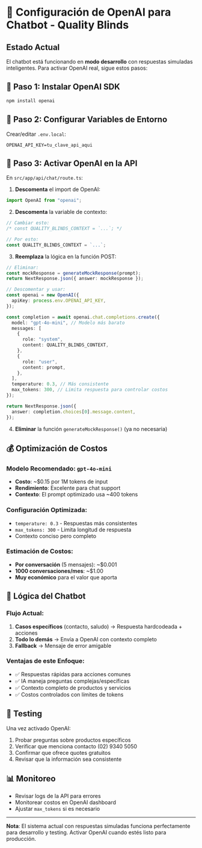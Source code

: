 # 🤖 Configuración de OpenAI para Chatbot - Quality Blinds

## Estado Actual

El chatbot está funcionando en **modo desarrollo** con respuestas simuladas inteligentes. Para activar OpenAI real, sigue estos pasos:

## 🔧 Paso 1: Instalar OpenAI SDK

```bash
npm install openai
```

## 🔑 Paso 2: Configurar Variables de Entorno

Crear/editar `.env.local`:

```env
OPENAI_API_KEY=tu_clave_api_aqui
```

## 📝 Paso 3: Activar OpenAI en la API

En `src/app/api/chat/route.ts`:

1. **Descomenta** el import de OpenAI:

```typescript
import OpenAI from "openai";
```

2. **Descomenta** la variable de contexto:

```typescript
// Cambiar esto:
/* const QUALITY_BLINDS_CONTEXT = `...`; */

// Por esto:
const QUALITY_BLINDS_CONTEXT = `...`;
```

3. **Reemplaza** la lógica en la función POST:

```typescript
// Eliminar:
const mockResponse = generateMockResponse(prompt);
return NextResponse.json({ answer: mockResponse });

// Descomentar y usar:
const openai = new OpenAI({
  apiKey: process.env.OPENAI_API_KEY,
});

const completion = await openai.chat.completions.create({
  model: "gpt-4o-mini", // Modelo más barato
  messages: [
    {
      role: "system",
      content: QUALITY_BLINDS_CONTEXT,
    },
    {
      role: "user",
      content: prompt,
    },
  ],
  temperature: 0.3, // Más consistente
  max_tokens: 300, // Limita respuesta para controlar costos
});

return NextResponse.json({
  answer: completion.choices[0].message.content,
});
```

4. **Eliminar** la función `generateMockResponse()` (ya no necesaria)

## 💰 Optimización de Costos

### Modelo Recomendado: `gpt-4o-mini`

- **Costo**: ~$0.15 por 1M tokens de input
- **Rendimiento**: Excelente para chat support
- **Contexto**: El prompt optimizado usa ~400 tokens

### Configuración Optimizada:

- `temperature: 0.3` - Respuestas más consistentes
- `max_tokens: 300` - Limita longitud de respuesta
- Contexto conciso pero completo

### Estimación de Costos:

- **Por conversación** (5 mensajes): ~$0.001
- **1000 conversaciones/mes**: ~$1.00
- **Muy económico** para el valor que aporta

## 🔄 Lógica del Chatbot

### Flujo Actual:

1. **Casos específicos** (contacto, saludo) → Respuesta hardcodeada + acciones
2. **Todo lo demás** → Envía a OpenAI con contexto completo
3. **Fallback** → Mensaje de error amigable

### Ventajas de este Enfoque:

- ✅ Respuestas rápidas para acciones comunes
- ✅ IA maneja preguntas complejas/específicas
- ✅ Contexto completo de productos y servicios
- ✅ Costos controlados con límites de tokens

## 🧪 Testing

Una vez activado OpenAI:

1. Probar preguntas sobre productos específicos
2. Verificar que menciona contacto (02) 9340 5050
3. Confirmar que ofrece quotes gratuitos
4. Revisar que la información sea consistente

## 📊 Monitoreo

- Revisar logs de la API para errores
- Monitorear costos en OpenAI dashboard
- Ajustar `max_tokens` si es necesario

---

**Nota**: El sistema actual con respuestas simuladas funciona perfectamente para desarrollo y testing. Activar OpenAI cuando estés listo para producción.
